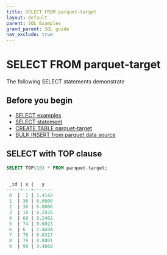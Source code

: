```yaml
---
title: SELECT FROM parquet-target
layout: default
parent: SQL Examples
grand_parent: SQL guide
nav_exclude: true
---
```

# SELECT FROM parquet-target

The following SELECT statements demonstrate

## Before you begin
* [SELECT examples](/docs/sql-guide/examples/sql-eg-select/sql-eg-select-home)
* [SELECT statement](/docs/sql-guide/statements/statement-select)
* [CREATE TABLE parquet-target](/docs/sql-guide/examples/sql-eg-table/sql-eg-table-create-parquet-target)
* [BULK INSERT from parquet data source](/docs/sql-guide/examples/sql-eg-insert/sql-eg-insert-bulk-parquet)

## SELECT with TOP clause

```sql
SELECT TOP(10) * FROM parquet-target;


 _id | x |   y
-----+---+-------
 0  |  2 | 1.4142
 1  | 36 | 6.0000
 2  | 36 | 6.0000
 3  | 18 | 4.2426
 4  | 68 | 8.2462
 5  | 74 | 8.6023
 6  | 6  | 2.4494
 7  | 78 | 8.8317
 8  | 79 | 8.8881
 9  | 90 | 9.4868
```
